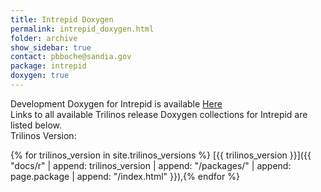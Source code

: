 ```yaml
---
title: Intrepid Doxygen
permalink: intrepid_doxygen.html
folder: archive
show_sidebar: true
contact: pbboche@sandia.gov
package: intrepid
doxygen: true
---
```


Development Doxygen for Intrepid is available [Here](docs//intrepid/index.html)  
Links to all available Trilinos release Doxygen collections for Intrepid are listed below.  
Trilinos Version:

{% for trilinos_version in site.trilinos_versions %}
[{{ trilinos_version }}]({{ "docs/r" | append: trilinos_version | append: "/packages/" | append: page.package | append: "/index.html" }}),{% endfor %}
